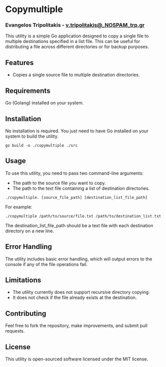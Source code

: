 # Copymultiple

### Evangelos Tripolitakis - v.tripolitakis@_NOSPAM_trp.gr

This utility is a simple Go application designed to copy a single file to multiple destinations specified in a list file. This can be useful for distributing a file across different directories or for backup purposes.

## Features
- Copies a single source file to multiple destination directories.

## Requirements
Go (Golang) installed on your system.

## Installation
No installation is required. You just need to have Go installed on your system to build the utility.
```
go build -o ./copymultiple ./src
```

## Usage
To use this utility, you need to pass two command-line arguments:
- The path to the source file you want to copy.
- The path to the text file containing a list of destination directories.

`./copymultiple. [source_file_path] [destination_list_file_path]`

For example:
```
./copymultiple /path/to/source/file.txt /path/to/destination_list.txt
```
The destination_list_file_path should be a text file with each destination directory on a new line.

## Error Handling
The utility includes basic error handling, which will output errors to the console if any of the file operations fail.

## Limitations
- The utility currently does not support recursive directory copying.
- It does not check if the file already exists at the destination.

## Contributing
Feel free to fork the repository, make improvements, and submit pull requests.

## License
This utility is open-sourced software licensed under the MIT license.